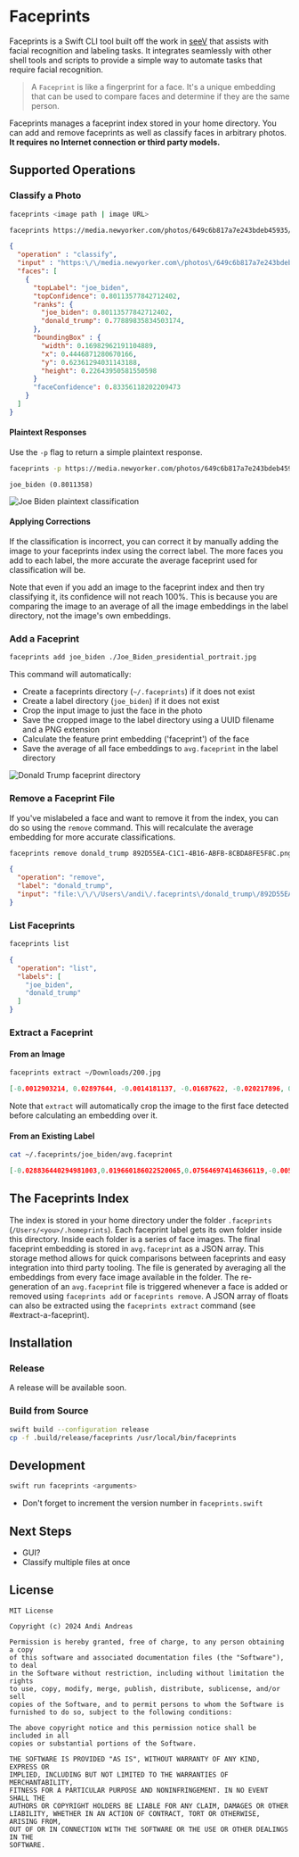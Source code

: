 # Faceprints

Faceprints is a Swift CLI tool built off the work in [seeV](https://github.com/nexuist/seev) that assists with facial recognition and labeling tasks. It integrates seamlessly with other shell tools and scripts to provide a simple way to automate tasks that require facial recognition.

> A `Faceprint` is like a fingerprint for a face. It's a unique embedding that can be used to compare faces and determine if they are the same person.

Faceprints manages a faceprint index stored in your home directory. You can add and remove faceprints as well as classify faces in arbitrary photos. **It requires no Internet connection or third party models.**

## Supported Operations

### Classify a Photo

```sh
faceprints <image path | image URL>
```

```sh
faceprints https://media.newyorker.com/photos/649c6b817a7e243bdeb45935/4:3/w_2276,h_1707,c_limit/Cassidy-Joe-Biden.jpg
```

```json
{
  "operation" : "classify",
  "input" : "https:\/\/media.newyorker.com\/photos\/649c6b817a7e243bdeb45935\/4:3\/w_2276,h_1707,c_limit\/Cassidy-Joe-Biden.jpg",
  "faces": [
    {
      "topLabel": "joe_biden",
      "topConfidence": 0.80113577842712402,
      "ranks": {
        "joe_biden": 0.80113577842712402,
        "donald_trump": 0.77889835834503174,
      },
      "boundingBox" : {
        "width": 0.16982962191104889,
        "x": 0.4446871280670166,
        "y": 0.62361294031143188,
        "height": 0.22643950581550598
      }
      "faceConfidence": 0.83356118202209473
    }
  ]
}
```

#### Plaintext Responses

Use the `-p` flag to return a simple plaintext response.

```sh
faceprints -p https://media.newyorker.com/photos/649c6b817a7e243bdeb45935/4:3/w_2276,h_1707,c_limit/Cassidy-Joe-Biden.jpg
```

```text
joe_biden (0.8011358)
```

![Joe Biden plaintext classification](assets/classify.png)

#### Applying Corrections

If the classification is incorrect, you can correct it by manually adding the image to your faceprints index using the correct label. The more faces you add to each label, the more accurate the average faceprint used for classification will be.

Note that even if you add an image to the faceprint index and then try classifying it, its confidence will not reach 100%. This is because you are comparing the image to an average of all the image embeddings in the label directory, not the image's own embeddings.

### Add a Faceprint

```sh
faceprints add joe_biden ./Joe_Biden_presidential_portrait.jpg       
```

This command will automatically:

* Create a faceprints directory (`~/.faceprints`) if it does not exist
* Create a label directory (`joe_biden`) if it does not exist
* Crop the input image to just the face in the photo
* Save the cropped image to the label directory using a UUID filename and a PNG extension
* Calculate the feature print embedding ('faceprint') of the face
* Save the average of all face embeddings to `avg.faceprint` in the label directory

![Donald Trump faceprint directory](assets/biden_faceprints.png)

### Remove a Faceprint File

If you've mislabeled a face and want to remove it from the index, you can do so using the `remove` command. This will recalculate the average embedding for more accurate classifications.

```sh
faceprints remove donald_trump 892D55EA-C1C1-4B16-ABFB-8CBDA8FE5F8C.png
```

```json
{
  "operation": "remove",
  "label": "donald_trump",
  "input": "file:\/\/\/Users\/andi\/.faceprints\/donald_trump\/892D55EA-C1C1-4B16-ABFB-8CBDA8FE5F8C.png"
}
```

### List Faceprints

```sh
faceprints list
```

```json
{
  "operation": "list",
  "labels": [
    "joe_biden",
    "donald_trump"
  ]
}
```

### Extract a Faceprint

#### From an Image

```sh
faceprints extract ~/Downloads/200.jpg
```

```json
[-0.0012903214, 0.02897644, -0.0014181137, -0.01687622, -0.020217896, 0.20544434, 0.03387451, 0.017562866, ...]
```

Note that `extract` will automatically crop the image to the first face detected before calculating an embedding over it.

#### From an Existing Label

```sh
cat ~/.faceprints/joe_biden/avg.faceprint
```

```json
[-0.028836440294981003,0.019660186022520065,0.075646974146366119,-0.0057769776321947575,0.02100982703268528,0.23837891221046448, ...]
```

## The Faceprints Index

The index is stored in your home directory under the folder `.faceprints` (`/Users/<you>/.homeprints`). Each faceprint label gets its own folder inside this directory. Inside each folder is a series of face images. The final faceprint embedding is stored in `avg.faceprint` as a JSON array. This storage method allows for quick comparisons between faceprints and easy integration into third party tooling. The file is generated by averaging all the embeddings from every face image available in the folder. The re-generation of an `avg.faceprint` file is triggered whenever a face is added or removed using `faceprints add` or `faceprints remove`.  A JSON array of floats can also be extracted using the `faceprints extract` command (see #extract-a-faceprint).

## Installation

### Release

A release will be available soon.

### Build from Source

```bash
swift build --configuration release
cp -f .build/release/faceprints /usr/local/bin/faceprints
```

## Development

```sh
swift run faceprints <arguments>
```

* Don't forget to increment the version number in `faceprints.swift`

## Next Steps

* GUI?
* Classify multiple files at once

## License

```text
MIT License

Copyright (c) 2024 Andi Andreas

Permission is hereby granted, free of charge, to any person obtaining a copy
of this software and associated documentation files (the "Software"), to deal
in the Software without restriction, including without limitation the rights
to use, copy, modify, merge, publish, distribute, sublicense, and/or sell
copies of the Software, and to permit persons to whom the Software is
furnished to do so, subject to the following conditions:

The above copyright notice and this permission notice shall be included in all
copies or substantial portions of the Software.

THE SOFTWARE IS PROVIDED "AS IS", WITHOUT WARRANTY OF ANY KIND, EXPRESS OR
IMPLIED, INCLUDING BUT NOT LIMITED TO THE WARRANTIES OF MERCHANTABILITY,
FITNESS FOR A PARTICULAR PURPOSE AND NONINFRINGEMENT. IN NO EVENT SHALL THE
AUTHORS OR COPYRIGHT HOLDERS BE LIABLE FOR ANY CLAIM, DAMAGES OR OTHER
LIABILITY, WHETHER IN AN ACTION OF CONTRACT, TORT OR OTHERWISE, ARISING FROM,
OUT OF OR IN CONNECTION WITH THE SOFTWARE OR THE USE OR OTHER DEALINGS IN THE
SOFTWARE.
```
